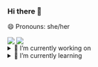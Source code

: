 ### Hi there 👋
😄 Pronouns: she/her

<img align="center" src="https://i.pinimg.com/originals/24/69/dc/2469dc167b689508905f1e908d9d5395.gif" style="display:inline-block">
<img align="center" src="https://github-readme-stats.vercel.app/api/top-langs/?username=ef1301&layout=compact&theme=dracula&langs_count=4">

<details>
<summary>🔭 I’m currently working on</summary>
  <ul>
    <li>Personal Website</li>
    <li>Codepath Technical Interview Camp</li>
  </ul>
</details>

<details>
<summary>🌱 I’m currently learning</summary>
<ul>
  <li>CSS & SVG Animations</li>
  <li>Logo Design</li>
  <li>Korean</li>
  </ul>
</details>

<!-- 👯 I’m looking to collaborate on ...
- 🤔 I’m looking for help with ...
- 📫 How to reach me: ...
- ⚡ Fun fact: ...
-->



